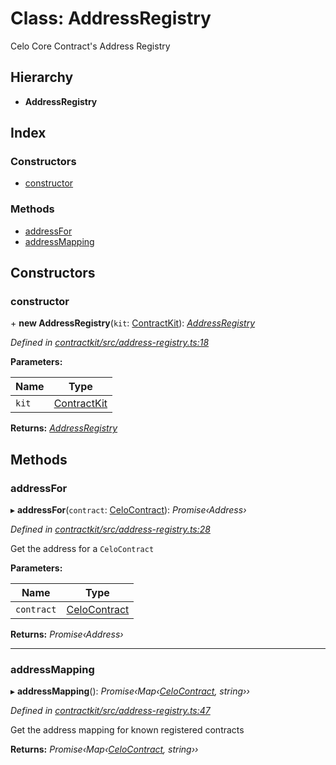 # Class: AddressRegistry

Celo Core Contract's Address Registry

## Hierarchy

* **AddressRegistry**

## Index

### Constructors

* [constructor](_address_registry_.addressregistry.md#constructor)

### Methods

* [addressFor](_address_registry_.addressregistry.md#addressfor)
* [addressMapping](_address_registry_.addressregistry.md#addressmapping)

## Constructors

###  constructor

\+ **new AddressRegistry**(`kit`: [ContractKit](_kit_.contractkit.md)): *[AddressRegistry](_address_registry_.addressregistry.md)*

*Defined in [contractkit/src/address-registry.ts:18](https://github.com/celo-org/celo-monorepo/blob/master/packages/sdk/contractkit/src/address-registry.ts#L18)*

**Parameters:**

Name | Type |
------ | ------ |
`kit` | [ContractKit](_kit_.contractkit.md) |

**Returns:** *[AddressRegistry](_address_registry_.addressregistry.md)*

## Methods

###  addressFor

▸ **addressFor**(`contract`: [CeloContract](../enums/_base_.celocontract.md)): *Promise‹Address›*

*Defined in [contractkit/src/address-registry.ts:28](https://github.com/celo-org/celo-monorepo/blob/master/packages/sdk/contractkit/src/address-registry.ts#L28)*

Get the address for a `CeloContract`

**Parameters:**

Name | Type |
------ | ------ |
`contract` | [CeloContract](../enums/_base_.celocontract.md) |

**Returns:** *Promise‹Address›*

___

###  addressMapping

▸ **addressMapping**(): *Promise‹Map‹[CeloContract](../enums/_base_.celocontract.md), string››*

*Defined in [contractkit/src/address-registry.ts:47](https://github.com/celo-org/celo-monorepo/blob/master/packages/sdk/contractkit/src/address-registry.ts#L47)*

Get the address mapping for known registered contracts

**Returns:** *Promise‹Map‹[CeloContract](../enums/_base_.celocontract.md), string››*
